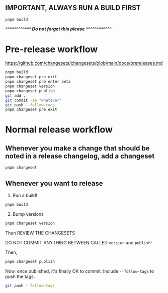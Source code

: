 #

## IMPORTANT, ALWAYS RUN A BUILD FIRST

```sh
pnpm build
```

**_^^^^^^^^^^^^ Do not forget this please ^^^^^^^^^^^^_**

# Pre-release workflow

https://github.com/changesets/changesets/blob/main/docs/prereleases.md

```sh
pnpm build
pnpm changeset pre exit
pnpm changeset pre enter beta
pnpm changeset version
pnpm changeset publish
git add .
git commit -am "whatever"
git push --follow-tags
pnpm changeset pre exit
```

# Normal release workflow

## Whenever you make a change that should be noted in a release changelog, add a changeset

```sh
pnpm changeset
```

## Whenever you want to release

1. Run a build!

```sh
pnpm build
```

2. Bump versions

```sh
pnpm changeset version
```

Then REVIEW THE CHANGESETS

DO NOT COMMIT ANYTHING BETWEEN CALLED `version` and `publish`!

Then,

```sh
pnpm changeset publish
```

Now, once published, it's finally OK to commit. Include `--follow-tags` to push the tags.

```sh
git push --follow-tags
```
